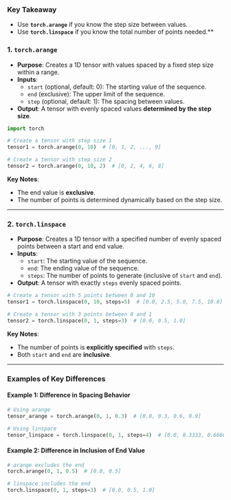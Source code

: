 ### **Key Takeaway**

- Use **`torch.arange`** if you know the step size between values.
- Use **`torch.linspace`** if you know the total number of points needed.**
### **1. `torch.arange`**

- **Purpose**: Creates a 1D tensor with values spaced by a fixed step size within a range.
- **Inputs**:
    - `start` (optional, default: 0): The starting value of the sequence.
    - `end` (exclusive): The upper limit of the sequence.
    - `step` (optional, default: 1): The spacing between values.
- **Output**: A tensor with evenly spaced values **determined by the step size**.

```python
import torch

# Create a tensor with step size 1
tensor1 = torch.arange(0, 10)  # [0, 1, 2, ..., 9]

# Create a tensor with step size 2
tensor2 = torch.arange(0, 10, 2)  # [0, 2, 4, 6, 8]
```

**Key Notes**:

- The end value is **exclusive**.
- The number of points is determined dynamically based on the step size.

---

### **2. `torch.linspace`**

- **Purpose**: Creates a 1D tensor with a specified number of evenly spaced points between a start and end value.
- **Inputs**:
    - `start`: The starting value of the sequence.
    - `end`: The ending value of the sequence.
    - `steps`: The number of points to generate (inclusive of `start` and `end`).
- **Output**: A tensor with exactly `steps` evenly spaced points.

```python
# Create a tensor with 5 points between 0 and 10
tensor1 = torch.linspace(0, 10, steps=5)  # [0.0, 2.5, 5.0, 7.5, 10.0]

# Create a tensor with 3 points between 0 and 1
tensor2 = torch.linspace(0, 1, steps=3)  # [0.0, 0.5, 1.0]
```

**Key Notes**:

- The number of points is **explicitly specified** with `steps`.
- Both `start` and `end` are **inclusive**.

---
### **Examples of Key Differences**

#### Example 1: Difference in Spacing Behavior

```python
# Using arange
tensor_arange = torch.arange(0, 1, 0.3)  # [0.0, 0.3, 0.6, 0.9]

# Using linspace
tensor_linspace = torch.linspace(0, 1, steps=4)  # [0.0, 0.3333, 0.6666, 1.0]
```

#### Example 2: Difference in Inclusion of End Value

```python
# arange excludes the end
torch.arange(0, 1, 0.5)  # [0.0, 0.5]

# linspace includes the end
torch.linspace(0, 1, steps=3)  # [0.0, 0.5, 1.0]
```

